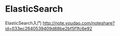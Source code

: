 # ElasticSearch
ElasticSearch入门
http://note.youdao.com/noteshare?id=033ec2640539409d88be2bf5f1fc6e92
